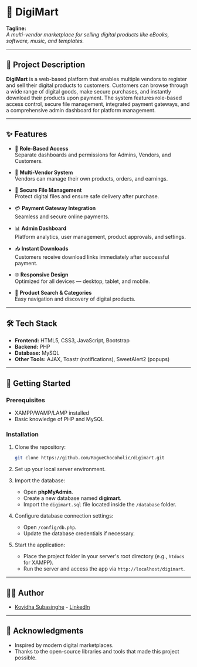# 🎯 DigiMart

**Tagline:**  
*A multi-vendor marketplace for selling digital products like eBooks, software, music, and templates.*

---

## 📘 Project Description

**DigiMart** is a web-based platform that enables multiple vendors to register and sell their digital products to customers. Customers can browse through a wide range of digital goods, make secure purchases, and instantly download their products upon payment. The system features role-based access control, secure file management, integrated payment gateways, and a comprehensive admin dashboard for platform management.

---

## ✨ Features

- 🔐 **Role-Based Access**  
  Separate dashboards and permissions for Admins, Vendors, and Customers.

- 🛒 **Multi-Vendor System**  
  Vendors can manage their own products, orders, and earnings.

- 📂 **Secure File Management**  
  Protect digital files and ensure safe delivery after purchase.

- 💳 **Payment Gateway Integration**  
  Seamless and secure online payments.

- 📊 **Admin Dashboard**  
  Platform analytics, user management, product approvals, and settings.

- 📥 **Instant Downloads**  
  Customers receive download links immediately after successful payment.

- 🌐 **Responsive Design**  
  Optimized for all devices — desktop, tablet, and mobile.

- 🔎 **Product Search & Categories**  
  Easy navigation and discovery of digital products.

---

## 🛠️ Tech Stack

- **Frontend:** HTML5, CSS3, JavaScript, Bootstrap
- **Backend:** PHP
- **Database:** MySQL
- **Other Tools:** AJAX, Toastr (notifications), SweetAlert2 (popups)

---

## 🚀 Getting Started

### Prerequisites

- XAMPP/WAMP/LAMP installed
- Basic knowledge of PHP and MySQL

### Installation

1. Clone the repository:
   ```bash
   git clone https://github.com/RogueChocoholic/digimart.git
   
2. Set up your local server environment.

3. Import the database:
   - Open **phpMyAdmin**.
   - Create a new database named **digimart**.
   - Import the `digimart.sql` file located inside the `/database` folder.

4. Configure database connection settings:
   - Open `/config/db.php`.
   - Update the database credentials if necessary.

5. Start the application:
   - Place the project folder in your server's root directory (e.g., `htdocs` for XAMPP).
   - Run the server and access the app via `http://localhost/digimart`.

---



## 👨‍💻 Author

- [Kovidha Subasinghe](https://github.com/RogueChocoholic) - [LinkedIn](https://www.linkedin.com/in/kovidha-subasinghe/)

---

## 📢 Acknowledgments

- Inspired by modern digital marketplaces.
- Thanks to the open-source libraries and tools that made this project possible.
